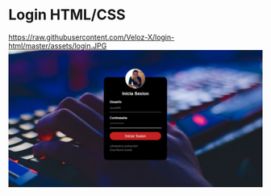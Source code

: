 # Login HTML/CSS
https://raw.githubusercontent.com/Veloz-X/login-html/master/assets/login.JPG
 ![alt text](https://raw.githubusercontent.com/Veloz-X/login-html/master/assets/login.JPG) 
